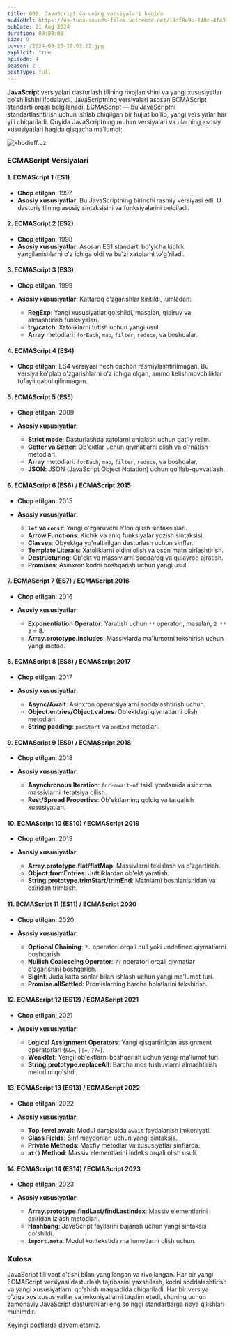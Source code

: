 ```yaml
---
title: 002. JavaScript va uning versiyalari haqida
audioUrl: https://us-tuna-sounds-files.voicemod.net/19df8e9b-140c-4f43-8c0e-09c162821765-1658350707858.mp3
pubDate: 21 Aug 2024
duration: 09:00:00
size: 0
cover: /2024-08-20-18.03.22.jpg
explicit: true
episode: 4
season: 2
postType: full
---
```

**JavaScript** versiyalari dasturlash tilining rivojlanishini va yangi xususiyatlar qo'shilishini ifodalaydi. JavaScriptning versiyalari asosan ECMAScript standarti orqali belgilanadi. ECMAScript — bu JavaScriptni standartlashtirish uchun ishlab chiqilgan bir hujjat bo'lib, yangi versiyalar har yili chiqariladi. Quyida JavaScriptning muhim versiyalari va ularning asosiy xususiyatlari haqida qisqacha ma'lumot:

![khodieff.uz](https://miro.medium.com/v2/resize:fit:1200/1*FZqSnFinahk40hQWMr3_5g.png "khodieff.uz js versions")

### ECMAScript Versiyalari

#### 1. **ECMAScript 1 (ES1)**

* **Chop etilgan**: 1997
* **Asosiy xususiyatlar**: Bu JavaScriptning birinchi rasmiy versiyasi edi. U dasturiy tilning asosiy sintaksisini va funksiyalarini belgiladi.

#### 2. **ECMAScript 2 (ES2)**

* **Chop etilgan**: 1998
* **Asosiy xususiyatlar**: Asosan ES1 standarti bo'yicha kichik yangilanishlarni o'z ichiga oldi va ba'zi xatolarni to'g'riladi.

#### 3. **ECMAScript 3 (ES3)**

* **Chop etilgan**: 1999
* **Asosiy xususiyatlar**: Kattaroq o'zgarishlar kiritildi, jumladan:

  * **RegExp**: Yangi xususiyatlar qo'shildi, masalan, qidiruv va almashtirish funksiyalari.
  * **try/catch**: Xatoliklarni tutish uchun yangi usul.
  * **Array** metodlari: `forEach`, `map`, `filter`, `reduce`, va boshqalar.

#### 4. **ECMAScript 4 (ES4)**

* **Chop etilgan**: ES4 versiyasi hech qachon rasmiylashtirilmagan. Bu versiya ko'plab o'zgarishlarni o'z ichiga olgan, ammo kelishmovchiliklar tufayli qabul qilinmagan.

#### 5. **ECMAScript 5 (ES5)**

* **Chop etilgan**: 2009
* **Asosiy xususiyatlar**:

  * **Strict mode**: Dasturlashda xatolarni aniqlash uchun qat'iy rejim.
  * **Getter va Setter**: Ob'ektlar uchun qiymatlarni olish va o'rnatish metodlari.
  * **Array** metodlari: `forEach`, `map`, `filter`, `reduce`, va boshqalar.
  * **JSON**: JSON (JavaScript Object Notation) uchun qo'llab-quvvatlash.

#### 6. **ECMAScript 6 (ES6) / ECMAScript 2015**

* **Chop etilgan**: 2015
* **Asosiy xususiyatlar**:

  * **`let` va `const`**: Yangi o'zgaruvchi e'lon qilish sintaksislari.
  * **Arrow Functions**: Kichik va aniq funksiyalar yozish sintaksisi.
  * **Classes**: Obyektga yo'naltirilgan dasturlash uchun sinflar.
  * **Template Literals**: Xatoliklarni oldini olish va oson matn birlashtirish.
  * **Destructuring**: Ob'ekt va massivlarni soddaroq va qulayroq ajratish.
  * **Promises**: Asinxron kodni boshqarish uchun yangi usul.

#### 7. **ECMAScript 7 (ES7) / ECMAScript 2016**

* **Chop etilgan**: 2016
* **Asosiy xususiyatlar**:

  * **Exponentiation Operator**: Yaratish uchun `**` operatori, masalan, `2 ** 3` = 8.
  * **Array.prototype.includes**: Massivlarda ma'lumotni tekshirish uchun yangi metod.

#### 8. **ECMAScript 8 (ES8) / ECMAScript 2017**

* **Chop etilgan**: 2017
* **Asosiy xususiyatlar**:

  * **Async/Await**: Asinxron operatsiyalarni soddalashtirish uchun.
  * **Object.entries/Object.values**: Ob'ektdagi qiymatlarni olish metodlari.
  * **String padding**: `padStart` va `padEnd` metodlari.

#### 9. **ECMAScript 9 (ES9) / ECMAScript 2018**

* **Chop etilgan**: 2018
* **Asosiy xususiyatlar**:

  * **Asynchronous Iteration**: `for-await-of` tsikli yordamida asinxron massivlarni iteratsiya qilish.
  * **Rest/Spread Properties**: Ob'ektlarning qoldiq va tarqalish xususiyatlari.

#### 10. **ECMAScript 10 (ES10) / ECMAScript 2019**

* **Chop etilgan**: 2019
* **Asosiy xususiyatlar**:

  * **Array.prototype.flat/flatMap**: Massivlarni tekislash va o'zgartirish.
  * **Object.fromEntries**: Juftliklardan ob'ekt yaratish.
  * **String.prototype.trimStart/trimEnd**: Matnlarni boshlanishidan va oxiridan trimlash.

#### 11. **ECMAScript 11 (ES11) / ECMAScript 2020**

* **Chop etilgan**: 2020
* **Asosiy xususiyatlar**:

  * **Optional Chaining**: `?.` operatori orqali null yoki undefined qiymatlarni boshqarish.
  * **Nullish Coalescing Operator**: `??` operatori orqali qiymatlar o'zgarishini boshqarish.
  * **BigInt**: Juda katta sonlar bilan ishlash uchun yangi ma'lumot turi.
  * **Promise.allSettled**: Promislarning barcha holatlarini tekshirish.

#### 12. **ECMAScript 12 (ES12) / ECMAScript 2021**

* **Chop etilgan**: 2021
* **Asosiy xususiyatlar**:

  * **Logical Assignment Operators**: Yangi qisqartirilgan assignment operatorlari (`&&=`, `||=`, `??=`).
  * **WeakRef**: Yengil ob'ektlarni boshqarish uchun yangi ma'lumot turi.
  * **String.prototype.replaceAll**: Barcha mos tushuvlarni almashtirish metodini qo'shdi.

#### 13. **ECMAScript 13 (ES13) / ECMAScript 2022**

* **Chop etilgan**: 2022
* **Asosiy xususiyatlar**:

  * **Top-level await**: Modul darajasida `await` foydalanish imkoniyati.
  * **Class Fields**: Sinf maydonlari uchun yangi sintaksis.
  * **Private Methods**: Maxfiy metodlar va xususiyatlar sinflarda.
  * **`at()` Method**: Massiv elementlarini indeks orqali olish usuli.

#### 14. **ECMAScript 14 (ES14) / ECMAScript 2023**

* **Chop etilgan**: 2023
* **Asosiy xususiyatlar**:

  * **Array.prototype.findLast/findLastIndex**: Massiv elementlarini oxiridan izlash metodlari.
  * **Hashbang**: JavaScript fayllarini bajarish uchun yangi sintaksis qo'shildi.
  * **`import.meta`**: Modul kontekstida ma'lumotlarni olish uchun.

### Xulosa

JavaScript tili vaqt o'tishi bilan yangilangan va rivojlangan. Har bir yangi ECMAScript versiyasi dasturlash tajribasini yaxshilash, kodni soddalashtirish va yangi xususiyatlarni qo'shish maqsadida chiqariladi. Har bir versiya o'ziga xos xususiyatlar va imkoniyatlarni taqdim etadi, shuning uchun zamonaviy JavaScript dasturchilari eng so'nggi standartlarga rioya qilishlari muhimdir.

Keyingi postlarda davom etamiz.